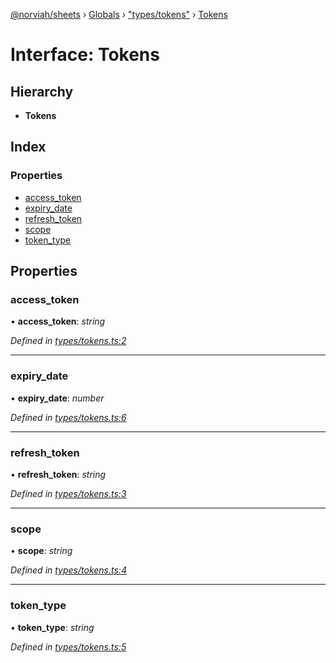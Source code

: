 [@norviah/sheets](../README.md) › [Globals](../globals.md) › ["types/tokens"](../modules/_types_tokens_.md) › [Tokens](_types_tokens_.tokens.md)

# Interface: Tokens

## Hierarchy

* **Tokens**

## Index

### Properties

* [access_token](_types_tokens_.tokens.md#access_token)
* [expiry_date](_types_tokens_.tokens.md#expiry_date)
* [refresh_token](_types_tokens_.tokens.md#refresh_token)
* [scope](_types_tokens_.tokens.md#scope)
* [token_type](_types_tokens_.tokens.md#token_type)

## Properties

###  access_token

• **access_token**: *string*

*Defined in [types/tokens.ts:2](https://github.com/Norviah/sheets/blob/afa1154/src/types/tokens.ts#L2)*

___

###  expiry_date

• **expiry_date**: *number*

*Defined in [types/tokens.ts:6](https://github.com/Norviah/sheets/blob/afa1154/src/types/tokens.ts#L6)*

___

###  refresh_token

• **refresh_token**: *string*

*Defined in [types/tokens.ts:3](https://github.com/Norviah/sheets/blob/afa1154/src/types/tokens.ts#L3)*

___

###  scope

• **scope**: *string*

*Defined in [types/tokens.ts:4](https://github.com/Norviah/sheets/blob/afa1154/src/types/tokens.ts#L4)*

___

###  token_type

• **token_type**: *string*

*Defined in [types/tokens.ts:5](https://github.com/Norviah/sheets/blob/afa1154/src/types/tokens.ts#L5)*
